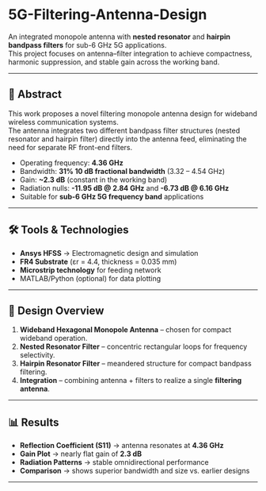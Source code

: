 # 5G-Filtering-Antenna-Design

An integrated monopole antenna with **nested resonator** and **hairpin bandpass filters** for sub-6 GHz 5G applications.  
This project focuses on antenna–filter integration to achieve compactness, harmonic suppression, and stable gain across the working band.

---

## 📌 Abstract
This work proposes a novel filtering monopole antenna design for wideband wireless communication systems.  
The antenna integrates two different bandpass filter structures (nested resonator and hairpin filter) directly into the antenna feed, eliminating the need for separate RF front-end filters.  

- Operating frequency: **4.36 GHz**  
- Bandwidth: **31% 10 dB fractional bandwidth** (3.32 – 4.54 GHz)  
- Gain: **~2.3 dB** (constant in the working band)  
- Radiation nulls: **-11.95 dB @ 2.84 GHz** and **-6.73 dB @ 6.16 GHz**  
- Suitable for **sub-6 GHz 5G frequency band** applications  

---

## 🛠️ Tools & Technologies
- **Ansys HFSS** → Electromagnetic design and simulation  
- **FR4 Substrate** (εr = 4.4, thickness = 0.035 mm)  
- **Microstrip technology** for feeding network  
- MATLAB/Python (optional) for data plotting  

---

## 📐 Design Overview
1. **Wideband Hexagonal Monopole Antenna** – chosen for compact wideband operation.  
2. **Nested Resonator Filter** – concentric rectangular loops for frequency selectivity.  
3. **Hairpin Resonator Filter** – meandered structure for compact bandpass filtering.  
4. **Integration** – combining antenna + filters to realize a single **filtering antenna**.  

---

## 📊 Results
- **Reflection Coefficient (S11)** → antenna resonates at **4.36 GHz**  
- **Gain Plot** → nearly flat gain of **2.3 dB**  
- **Radiation Patterns** → stable omnidirectional performance  
- **Comparison** → shows superior bandwidth and size vs. earlier designs  

---
